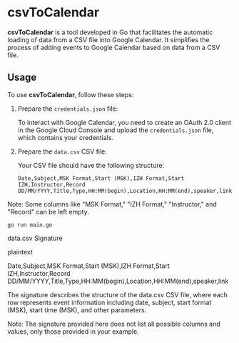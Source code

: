 # csvToCalendar

**csvToCalendar** is a tool developed in Go that facilitates the automatic loading of data from a CSV file into Google Calendar. It simplifies the process of adding events to Google Calendar based on data from a CSV file.

## Usage

To use **csvToCalendar**, follow these steps:

1. Prepare the `credentials.json` file:

   To interact with Google Calendar, you need to create an OAuth 2.0 client in the Google Cloud Console and upload the `credentials.json` file, which contains your credentials.

2. Prepare the `data.csv` CSV file:

   Your CSV file should have the following structure:

   ```plaintext
   Date,Subject,MSK Format,Start (MSK),IZH Format,Start IZH,Instructor,Record
   DD/MM/YYYY,Title,Type,HH:MM(begin),Location,HH:MM(end),speaker,link

Note: Some columns like "MSK Format," "IZH Format," "Instructor," and "Record" can be left empty.

    go run main.go

data.csv Signature

plaintext

Date,Subject,MSK Format,Start (MSK),IZH Format,Start IZH,Instructor,Record
DD/MM/YYYY,Title,Type,HH:MM(begin),Location,HH:MM(end),speaker,link

The signature describes the structure of the data.csv CSV file, where each row represents event information including date, subject, start format (MSK), start time (MSK), and other parameters.

Note: The signature provided here does not list all possible columns and values, only those provided in your example.

